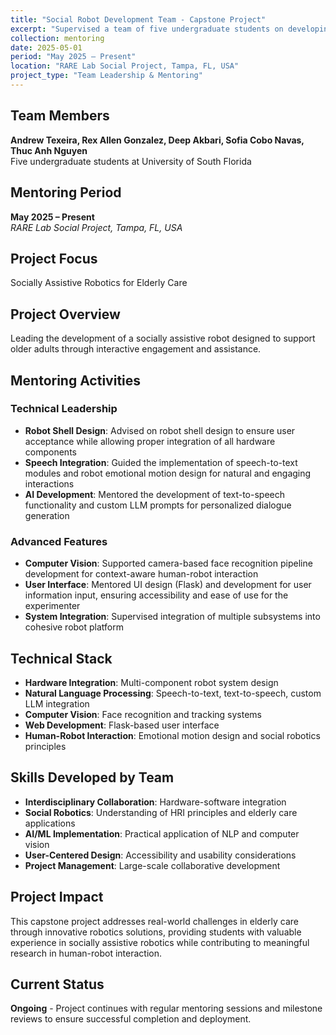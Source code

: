 ```yaml
---
title: "Social Robot Development Team - Capstone Project"
excerpt: "Supervised a team of five undergraduate students on developing a socially assistive robot to support older adults"
collection: mentoring
date: 2025-05-01
period: "May 2025 – Present"
location: "RARE Lab Social Project, Tampa, FL, USA"
project_type: "Team Leadership & Mentoring"
---
```


## Team Members
**Andrew Texeira, Rex Allen Gonzalez, Deep Akbari, Sofia Cobo Navas, Thuc Anh Nguyen**  
Five undergraduate students at University of South Florida

## Mentoring Period
**May 2025 – Present**  
*RARE Lab Social Project, Tampa, FL, USA*

## Project Focus
Socially Assistive Robotics for Elderly Care

## Project Overview
Leading the development of a socially assistive robot designed to support older adults through interactive engagement and assistance.

## Mentoring Activities

### Technical Leadership
- **Robot Shell Design**: Advised on robot shell design to ensure user acceptance while allowing proper integration of all hardware components
- **Speech Integration**: Guided the implementation of speech-to-text modules and robot emotional motion design for natural and engaging interactions
- **AI Development**: Mentored the development of text-to-speech functionality and custom LLM prompts for personalized dialogue generation

### Advanced Features
- **Computer Vision**: Supported camera-based face recognition pipeline development for context-aware human-robot interaction
- **User Interface**: Mentored UI design (Flask) and development for user information input, ensuring accessibility and ease of use for the experimenter
- **System Integration**: Supervised integration of multiple subsystems into cohesive robot platform

## Technical Stack
- **Hardware Integration**: Multi-component robot system design
- **Natural Language Processing**: Speech-to-text, text-to-speech, custom LLM integration
- **Computer Vision**: Face recognition and tracking systems
- **Web Development**: Flask-based user interface
- **Human-Robot Interaction**: Emotional motion design and social robotics principles

## Skills Developed by Team
- **Interdisciplinary Collaboration**: Hardware-software integration
- **Social Robotics**: Understanding of HRI principles and elderly care applications
- **AI/ML Implementation**: Practical application of NLP and computer vision
- **User-Centered Design**: Accessibility and usability considerations
- **Project Management**: Large-scale collaborative development

## Project Impact
This capstone project addresses real-world challenges in elderly care through innovative robotics solutions, providing students with valuable experience in socially assistive robotics while contributing to meaningful research in human-robot interaction.

## Current Status
**Ongoing** - Project continues with regular mentoring sessions and milestone reviews to ensure successful completion and deployment.
